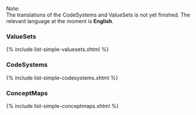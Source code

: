 Note:   
The translations of the CodeSystems and ValueSets is not yet finished. The relevant language at the moment is **English**.

### ValueSets

{% include list-simple-valuesets.xhtml %}

### CodeSystems
  
{% include list-simple-codesystems.xhtml %}

### ConceptMaps

{% include list-simple-conceptmaps.xhtml %}
